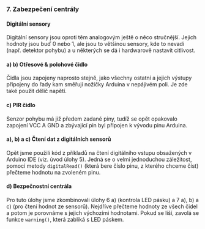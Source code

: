 ### 7. Zabezpečení centrály
#### Digitální sensory
Digitální sensory jsou oproti těm analogovým ještě o něco stručnější. Jejich hodnoty jsou buď 0 nebo 1, ale jsou to většinou sensory, kde to nevadí (např. detektor pohybu) a u některých se dá i hardwarově nastavit citlivost.   

#### a) b) Otřesové & polohové čidlo
Čidla jsou zapojeny naprosto stejně, jako všechny ostatní a jejich výstupy připojeny do řady kam směřují nožičky Arduina v nepájivém poli. Je zde také použit dělič napětí.

#### c) PIR čidlo
Senzor pohybu má již předem zadané piny, tudíž se opět opakovalo zapojení VCC A GND a zbývající pin byl připojen k vývodu pinu Arduina.

#### a), b) a c) Čtení dat z digitálních sensorů
Opět jsme použili kód z příkladů na čtení digitálního vstupu obsažených v Arduino IDE (viz. úvod úlohy 5). Jedná se o velmi jednoduchou záležitost, pomocí metody `digitalRead()` (která bere číslo pinu, z kterého chceme číst) přečteme hodnotu na zvoleném pinu.

#### d) Bezpečnostní centrála
Pro tuto úlohy jsme zkombinovali úlohy 6 a) (kontrola LED pásku) a 7 a), b) a c) (pro čtení hodnot ze sensorů). Nejdříve přečteme hodnoty ze všech čidel a potom je porovnáme s jejich výchozími hodnotami. Pokud se liší, zavolá se funkce `warning()`, která zabliká s LED páskem.  
